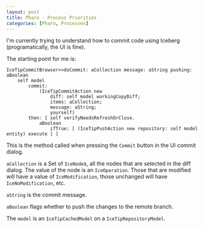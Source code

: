 ```yaml
---
layout: post
title: Pharo - Process Priorities
categories: [Pharo, Processes]
---
```


I'm currently trying to understand how to commit code using Iceberg (programatically, the UI is fine).

The starting point for me is:

```
IceTipCommitBrowser>>doCommit: aCollection message: aString pushing: aBoolean
	self model
		commit:
			(IceTipCommitAction new
				diff: self model workingCopyDiff;
				items: aCollection;
				message: aString;
				yourself)
		then: [ self verifyNeedsRefreshOrClose.
			aBoolean
				ifTrue: [ (IceTipPushAction new repository: self model entity) execute ] ]
```

This is the method called when pressing the `Commit` button in the UI commit dialog.

`aCollection` is a Set of `IceNode`s, all the nodes that are selected in the diff dialog.  The value of the node is an `IceOperation`.  Those that are modified will have a value of `IceModification`, those unchanged will have `IceNoModification`, etc.

`aString` is the commit message.

`aBoolean` flags whether to push the changes to the remote branch.

The `model` is an `IceTipCachedModel` on a `IceTipRepositoryModel`.
